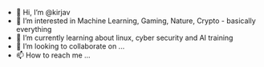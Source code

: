 - 👋 Hi, I’m @kirjav
- 👀 I’m interested in Machine Learning, Gaming, Nature, Crypto - basically everything
- 🌱 I’m currently learning about linux, cyber security and AI training
- 💞️ I’m looking to collaborate on ...
- 📫 How to reach me ...

<!---
kirjav/kirjav is a ✨ special ✨ repository because its `README.md` (this file) appears on your GitHub profile.
You can click the Preview link to take a look at your changes.
--->
